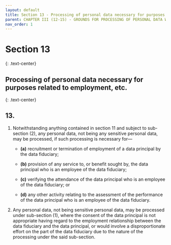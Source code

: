 ```yaml
---
layout: default
title: Section 13 - Processing of personal data necessary for purposes related to employment, etc.
parent: CHAPTER III (12-15) - GROUNDS FOR PROCESSING OF PERSONAL DATA WITHOUT CONSENT
nav_order: 1
---
```



# Section 13
{: .text-center}
## Processing of personal data necessary for purposes related to employment, etc.
{: .text-center}

## 13. 

1. Notwithstanding anything contained in section 11 and subject to sub-section (2), any personal data, not being any sensitive personal data, may be processed, if such processing is necessary for—

   - **(a)** recruitment or termination of employment of a data principal by the data fiduciary;

   - **(b)** provision of any service to, or benefit sought by, the data principal who is an employee of the data fiduciary;

   - **(c)** verifying the attendance of the data principal who is an employee of the data fiduciary; or

   - **(d)** any other activity relating to the assessment of the performance of the data principal who is an employee of the data fiduciary.

2. Any personal data, not being sensitive personal data, may be processed under sub-section (1), where the consent of the data principal is not appropriate having regard to the employment relationship between the data fiduciary and the data principal, or would involve a disproportionate effort on the part of the data fiduciary due to the nature of the processing under the said sub-section.